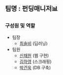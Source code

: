 ## 팀명 : 펀딩매니저📊
###	**구성원 및 역할**  
- 팀장  
  - [최솔비](https://github.com/SolbiChoi) (딥러닝)  
- 팀원  
  - [신채원](https://github.com/kaya1436) (웹 구현)
  - [김하영](https://github.com/young-ha713) (스크래핑)
  - [박건욱](https://github.com/sxzcad) (DB 구축)
